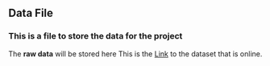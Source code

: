 
## Data File 
### This is a file to store the data for the project 
The **raw data** will be stored here 
This is the [Link](https://www.kaggle.com/jsphyg/weather-dataset-rattle-package) to the dataset that is online. 
